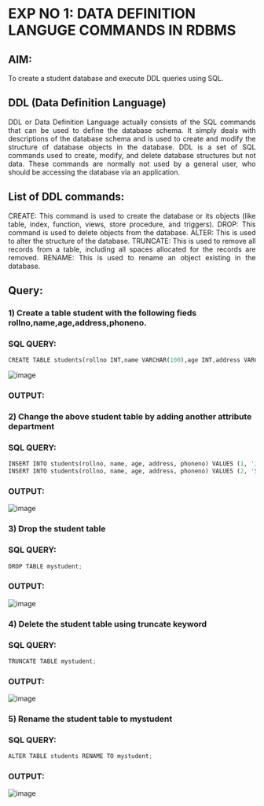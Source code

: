 # EXP NO 1: DATA DEFINITION LANGUGE COMMANDS IN RDBMS

## AIM:
To create a student database and execute DDL queries using SQL.


## DDL (Data Definition Language)
<div align="justify">
DDL or Data Definition Language actually consists of the SQL commands that can be used to define the database schema. It simply deals with descriptions of the database schema and is used to create and modify the structure of database objects in the database. DDL is a set of SQL commands used to create, modify, and delete database structures but not data. These commands are normally not used by a general user, who should be accessing the database via an application.
</div>
 
## List of DDL commands: 
<div align="justify">
CREATE: This command is used to create the database or its objects (like table, index, function, views, store procedure, and triggers).
DROP: This command is used to delete objects from the database.
ALTER: This is used to alter the structure of the database.
TRUNCATE: This is used to remove all records from a table, including all spaces allocated for the records are removed.
RENAME: This is used to rename an object existing in the database.
</div>

## Query:
### 1) Create a table student with the following fieds rollno,name,age,address,phoneno.

### SQL QUERY: 
```python
CREATE TABLE students(rollno INT,name VARCHAR(100),age INT,address VARCHAR(100),phoneno VARCHAR(15));
```
![image](https://github.com/JEGADEESH07/I2_DBMS/assets/113497131/d12b30b6-4cc4-4696-98df-0fa16fdddd0e)


### OUTPUT:

### 2) Change the above student table by adding another attribute department

### SQL QUERY: 
```python
INSERT INTO students(rollno, name, age, address, phoneno) VALUES (1, 'John', 20, 'CHENNAI', '9153657854');
INSERT INTO students(rollno, name, age, address, phoneno) VALUES (2, 'SMITH', 25, 'TRICHY', '9746441548');
```
### OUTPUT:
![image](https://github.com/JEGADEESH07/I2_DBMS/assets/113497131/03e8c0e3-d1cc-4b9c-adc1-285ee4eacc58)



### 3) Drop the student table
 
### SQL QUERY: 
```python
DROP TABLE mystudent;
```

### OUTPUT:
![image](https://github.com/JEGADEESH07/I2_DBMS/assets/113497131/90708111-dffb-48cb-b10b-aa78c3533aa3)


### 4) Delete the student table using truncate keyword

### SQL QUERY: 
```python
TRUNCATE TABLE mystudent;
```

### OUTPUT:
![image](https://github.com/JEGADEESH07/I2_DBMS/assets/113497131/226898db-fcba-41b1-9904-3606e5cc804f)



### 5) Rename the student table to mystudent

### SQL QUERY: 
```python
ALTER TABLE students RENAME TO mystudent;
```

### OUTPUT:
![image](https://github.com/JEGADEESH07/I2_DBMS/assets/113497131/5fb20f8b-87f8-434a-9d05-36c03abec3ce)
